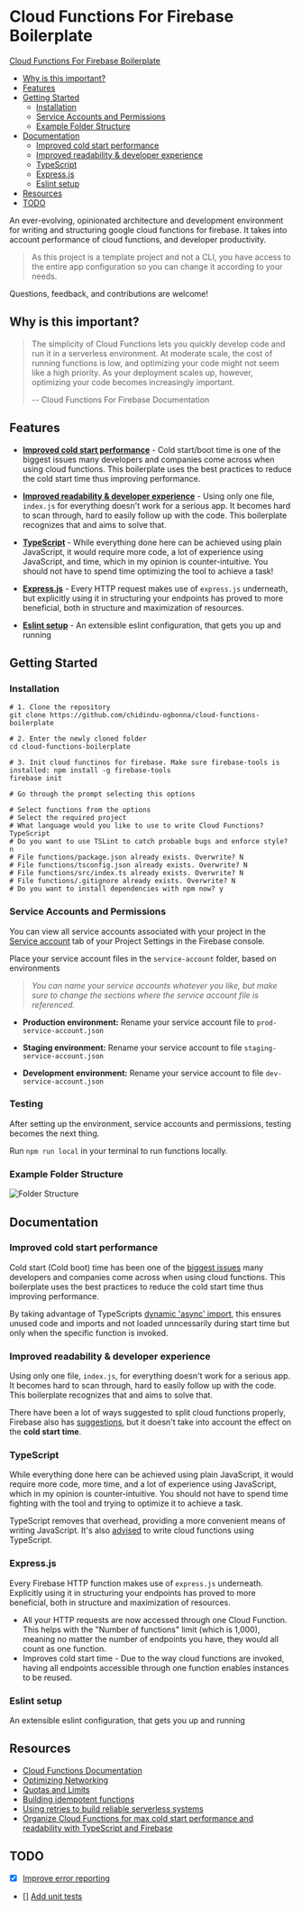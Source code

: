# Cloud Functions For Firebase Boilerplate

[Cloud Functions For Firebase Boilerplate](#cloud-functions-for-firebase-boilerplate)

- [Why is this important?
  ](#why-is-this-important)
- [Features](#features)
- [Getting Started](#getting-started)
  - [Installation](#installation)
  - [Service Accounts and Permissions](#service-accounts-and-permissions)
  - [Example Folder Structure](#example-folder-structure)
- [Documentation](#documentation)
  - [Improved cold start performance](#Improved-cold-start-performance)
  - [Improved readability & developer experience](#improved-readability-&-developer-experience)
  - [TypeScript](#typescript)
  - [Express.js](#express.js)
  - [Eslint setup](#eslint-setup)
- [Resources](#resources)
- [TODO](#todo)

An ever-evolving, opinionated architecture and development environment for writing and structuring google cloud functions for firebase. It takes into account performance of cloud functions, and developer productivity.

> As this project is a template project and not a CLI, you have access to the entire app configuration so you can change it according to your needs.

Questions, feedback, and contributions are welcome!

## Why is this important?

> The simplicity of Cloud Functions lets you quickly develop code and run it in a serverless environment. At moderate scale, the cost of running functions is low, and optimizing your code might not seem like a high priority. As your deployment scales up, however, optimizing your code becomes increasingly important.
>
> -- Cloud Functions For Firebase Documentation

## Features

- **[Improved cold start performance](#improved-cold-start)** - Cold start/boot time is one of the biggest issues many developers and companies come across when using cloud functions. This boilerplate uses the best practices to reduce the cold start time thus improving performance.

- **[Improved readability & developer experience](#improved-readability-&-developer-experience)** - Using only one file, `index.js` for everything doesn't work for a serious app. It becomes hard to scan through, hard to easily follow up with the code. This boilerplate recognizes that and aims to solve that.

- **[TypeScript](#typescript)** - While everything done here can be achieved using plain JavaScript, it would require more code, a lot of experience using JavaScript, and time, which in my opinion is counter-intuitive. You should not have to spend time optimizing the tool to achieve a task!

- **[Express.js](#express.js)** - Every HTTP request makes use of `express.js` underneath, but explicitly using it in structuring your endpoints has proved to more beneficial, both in structure and maximization of resources.

- **[Eslint setup](#eslint-setup)** - An extensible eslint configuration, that gets you up and running

## Getting Started

### Installation

```shellscript
# 1. Clone the repository
git clone https://github.com/chidindu-ogbonna/cloud-functions-boilerplate

# 2. Enter the newly cloned folder
cd cloud-functions-boilerplate

# 3. Init cloud functinos for firebase. Make sure firebase-tools is installed: npm install -g firebase-tools
firebase init

# Go through the prompt selecting this options

# Select functions from the options
# Select the required project
# What language would you like to use to write Cloud Functions? TypeScript
# Do you want to use TSLint to catch probable bugs and enforce style? n
# File functions/package.json already exists. Overwrite? N
# File functions/tsconfig.json already exists. Overwrite? N
# File functions/src/index.ts already exists. Overwrite? N
# File functions/.gitignore already exists. Overwrite? N
# Do you want to install dependencies with npm now? y

```

### Service Accounts and Permissions

You can view all service accounts associated with your project in the [Service account](https://console.firebase.google.com/u/0/project/_/settings/serviceaccounts) tab of your Project Settings in the Firebase console.

Place your service account files in the `service-account` folder, based on environments

> _You can name your service accounts whatever you like, but make sure to change the sections where the service account file is referenced._

- **Production environment:** Rename your service account file to `prod-service-account.json`

- **Staging environment:** Rename your service account to file `staging-service-account.json`

- **Development environment:** Rename your service account to file `dev-service-account.json`

### Testing

After setting up the environment, service accounts and permissions, testing becomes the next thing.

Run `npm run local` in your terminal to run functions locally.

### Example Folder Structure

![Folder Structure](https://res.cloudinary.com/cheapflix/image/upload/v1596049949/projects-images/Screenshot_from_2020-07-29_20-06-46.png)

## Documentation

### Improved cold start performance

Cold start (Cold boot) time has been one of the [biggest issues](https://www.youtube.com/watch?v=IOXrwFqR6kY) many developers and companies come across when using cloud functions. This boilerplate uses the best practices to reduce the cold start time thus improving performance.

By taking advantage of TypeScripts [dynamic 'async' import](https://www.typescriptlang.org/docs/handbook/release-notes/typescript-2-4.html#dynamic-import-expressions), this ensures unused code and imports and not loaded unncessarily during start time but only when the specific function is invoked.

### Improved readability & developer experience

Using only one file, `index.js`, for everything doesn't work for a serious app. It becomes hard to scan through, hard to easily follow up with the code. This boilerplate recognizes that and aims to solve that.

There have been a lot of ways suggested to split cloud functions properly, Firebase also has [suggestions](https://firebase.google.com/docs/functions/organize-functions), but it doesn't take into account the effect on the **cold start time**.

### TypeScript

While everything done here can be achieved using plain JavaScript, it would require more code, more time, and a lot of experience using JavaScript, which in my opinion is counter-intuitive. You should not have to spend time fighting with the tool and trying to optimize it to achieve a task.

TypeScript removes that overhead, providing a more convenient means of writing JavaScript. It's also [advised](https://www.youtube.com/watch?v=tResEeK6P5I&t=1514s) to write cloud functions using TypeScript.

### Express.js

Every Firebase HTTP function makes use of `express.js` underneath. Explicitly using it in structuring your endpoints has proved to more beneficial, both in structure and maximization of resources.

- All your HTTP requests are now accessed through one Cloud Function. This helps with the "Number of functions" limit (which is 1,000), meaning no matter the number of endpoints you have, they would all count as one function.
- Improves cold start time - Due to the way cloud functions are invoked, having all endpoints accessible through one function enables instances to be reused.

### Eslint setup

An extensible eslint configuration, that gets you up and running

## Resources

- [Cloud Functions Documentation](https://firebase.google.com/docs/functions)
- [Optimizing Networking](https://firebase.google.com/docs/functions/networking)
- [Quotas and Limits](https://firebase.google.com/docs/functions/quotas)
- [Building idempotent functions](https://cloud.google.com/blog/products/serverless/cloud-functions-pro-tips-building-idempotent-functions)
- [Using retries to build reliable serverless systems](https://cloud.google.com/blog/products/serverless/cloud-functions-pro-tips-using-retries-to-build-reliable-serverless-systems)
- [Organize Cloud Functions for max cold start performance and readability with TypeScript and Firebase](https://medium.com/firebase-developers/organize-cloud-functions-for-max-cold-start-performance-and-readability-with-typescript-and-9261ee8450f0)

## TODO

- [x] [Improve error reporting](https://firebase.google.com/docs/functions/reporting-errors#manually_reporting_errors)
- [] [Add unit tests](https://firebase.google.com/docs/functions/unit-testing)
